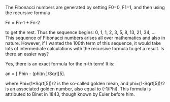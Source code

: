 The Fibonacci numbers are generated by setting F0=0, F1=1, and then using the recursive formula


Fn = Fn-1 + Fn-2

to get the rest. Thus the sequence begins: 0, 1, 1, 2, 3, 5, 8, 13, 21, 34, ... This sequence of Fibonacci numbers arises all over mathematics and also in nature.
However, if I wanted the 100th term of this sequence, it would take lots of intermediate calculations with the recursive formula to get a result. Is there an easier way?

Yes, there is an exact formula for the n-th term! It is:


an = [ Phin - (phi)n ]/Sqrt[5].

where Phi=(1+Sqrt[5])/2 is the so-called golden mean, and phi=(1-Sqrt[5])/2 is an associated golden number, also equal to (-1/Phi). This formula is attributed to Binet in 1843, though known by Euler before him.

